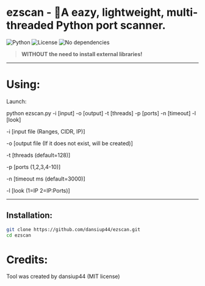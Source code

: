 # ezscan - 📡A eazy, lightweight, multi-threaded Python port scanner.

![Python](https://img.shields.io/badge/python-3.8%2B-blue)
![License](https://img.shields.io/badge/license-MIT-green)
![No dependencies](https://img.shields.io/badge/dependencies-none-orange)

> **WITHOUT the need to install external libraries!**

---

# Using:
Launch: 

python ezscan.py -i [input] -o [output] -t [threads] -p [ports] -n [timeout] -l [look]

-i [input file (Ranges, CIDR, IP)] 

-o [output file (If it does not exist, will be created)] 

-t [threads (default=128)] 

-p [ports (1,2,3,4-10)] 

-n [timeout ms (default=3000)] 

-l [look (1=IP 2=IP:Ports)]

---

## Installation:
```bash
git clone https://github.com/dansiup44/ezscan.git
cd ezscan
```

# Credits:
Tool was created by dansiup44 (MIT license)
